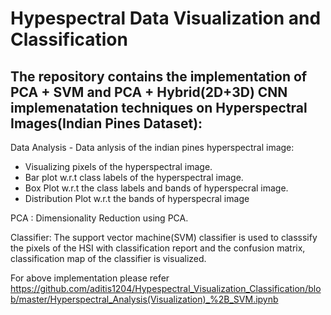# Hypespectral Data Visualization and Classification
## The repository contains the implementation of PCA + SVM and PCA + Hybrid(2D+3D) CNN implemenatation techniques on Hyperspectral Images(Indian Pines Dataset):

Data Analysis - Data anlysis of the indian pines hyperspectral image:

* Visualizing pixels of the hyperspectral image.
* Bar plot w.r.t class labels of the hyperspectral image.
* Box Plot w.r.t the class labels and bands of hyperspecral image.
* Distribution Plot w.r.t the bands of hyperspecral image

PCA : Dimensionality Reduction using PCA.

Classifier: The support vector machine(SVM) classifier is used to classsify the pixels of the HSI with classification report and the confusion matrix, classification map of the classifier is visualized.

For above implementation please refer https://github.com/aditis1204/Hypespectral_Visualization_Classification/blob/master/Hyperspectral_Analysis(Visualization)_%2B_SVM.ipynb 
